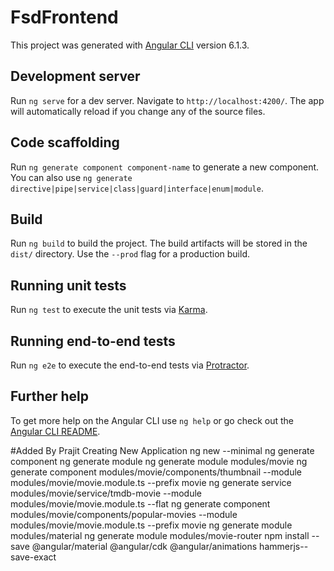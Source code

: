 # FsdFrontend

This project was generated with [Angular CLI](https://github.com/angular/angular-cli) version 6.1.3.

## Development server

Run `ng serve` for a dev server. Navigate to `http://localhost:4200/`. The app will automatically reload if you change any of the source files.

## Code scaffolding

Run `ng generate component component-name` to generate a new component. You can also use `ng generate directive|pipe|service|class|guard|interface|enum|module`.

## Build

Run `ng build` to build the project. The build artifacts will be stored in the `dist/` directory. Use the `--prod` flag for a production build.

## Running unit tests

Run `ng test` to execute the unit tests via [Karma](https://karma-runner.github.io).

## Running end-to-end tests

Run `ng e2e` to execute the end-to-end tests via [Protractor](http://www.protractortest.org/).

## Further help

To get more help on the Angular CLI use `ng help` or go check out the [Angular CLI README](https://github.com/angular/angular-cli/blob/master/README.md).


#Added By Prajit
Creating New Application ng new <application-name> --minimal
ng generate component <component-name>
ng generate module <module-name>
ng generate module modules/movie
ng generate component modules/movie/components/thumbnail --module modules/movie/movie.module.ts --prefix movie
ng generate service modules/movie/service/tmdb-movie --module modules/movie/movie.module.ts --flat
ng generate component modules/movie/components/popular-movies --module modules/movie/movie.module.ts --prefix movie
ng generate module modules/material
ng generate module modules/movie-router
 npm install --save @angular/material @angular/cdk @angular/animations hammerjs--save-exact
